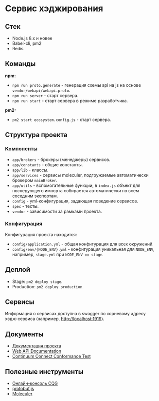 # Сервис хэджирования

## Стек

- Node.js 8.x и новее
- Babel-cli, pm2
- Redis

## Команды

**npm:**

- `npm run proto.generate` - генерация схемы api на js на основе `vendor/webapi/webapi.proto`.
- `npm run server` - старт сервера.
- `npm run start` - старт сервера в режиме разработчика.

**pm2:**

- `pm2 start ecosystem.config.js` - старт сервера.

## Структура проекта

### Компоненты

- `app/brokers` - брокеры (менеджеры) сервисов.
- `app/constants` - общие константы.
- `app/lib` - классы.
- `app/services` - сервисы moleculer, подгружаемые автоматически брокером `mainBroker`.
- `app/utils` - вспомогательные функции, в `index.js` объект для последующего импорта собирается автоматически по всем соседним экспортам.
- `config` - yml-конфигурация, задающая поведение сервисов.
- `spec` - тесты.
- `vendor` - зависимости за рамками проекта.

### Конфигурация

Конфигурация проекта находится:

- `config/application.yml` - общая конфигурация для всех окружений.
- `config/env/{NODE_ENV}.yml` - конфигурация уникальная для `NODE_ENV`, например, `stage.yml` при `NODE_ENV == stage`.

## Деплой

- Stage: `pm2 deploy stage`.
- Production: `pm2 deploy production`.

## Сервисы

Информация о сервисах доступна в swagger по корневому адресу хэдж-сервиса (например, [http://localhost:1919](http://localhost:1919)).

## Документы

- [Документация проекта](https://docs.google.com/document/d/1qCn2Vy-Pk72j09tA33Zbpao8j3_SDXFrhrde7Qi6HFw/)
- [Web API Documentation](http://partners.cqg.com/api-resources/web-api/documentation)
- [Continuum Connect Conformance Test](http://help.cqg.com/continuum/#!Documents/continuumconnectconformancetest.htm)

## Полезные инструменты

- [Онлайн-консоль CQG](https://demo.cqgtrader.com/prototester/index.html#/env/continuum-connect)
- [protobuf.js](http://dcode.io/protobuf.js/)
- [Moleculer](https://moleculer.services)
